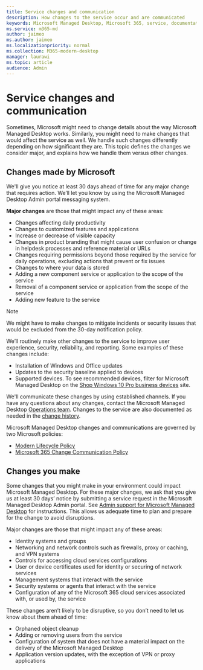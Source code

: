 ```yaml
---
title: Service changes and communication
description: How changes to the service occur and are communicated
keywords: Microsoft Managed Desktop, Microsoft 365, service, documentation
ms.service: m365-md
author: jaimeo
ms.author: jaimeo
ms.localizationpriority: normal
ms.collection: M365-modern-desktop
manager: laurawi
ms.topic: article
audience: Admin
---
```


# Service changes and communication

Sometimes, Microsoft might need to change details about the way Microsoft Managed Desktop works. Similarly, you might need to make changes that would affect the service as well. We handle such changes differently depending on how significant they are. This topic defines the changes we consider major, and explains how we handle them versus other changes.



## Changes made by Microsoft

We'll give you notice at least 30 days ahead of time for any major change that requires action. We’ll let you know by using the Microsoft Managed Desktop Admin portal messaging system.

**Major changes** are those that might impact any of these areas:
- Changes affecting daily productivity
- Changes to customized features and applications
- Increase or decrease of visible capacity
- Changes in product branding that might cause user confusion or change in helpdesk processes and reference material or URLs
- Changes requiring permissions beyond those required by the service for daily operations, excluding actions that prevent or fix issues
- Changes to where your data is stored
- Adding a new component service or application to the scope of the service
- Removal of a component service or application from the scope of the service
- Adding new feature to the service

> [!NOTE]
> We might have to make changes to mitigate incidents or security issues that would be excluded from the 30-day notification policy.

We’ll routinely make other changes to the service to improve user experience, security, reliability, and reporting. Some examples of these changes include:

- Installation of Windows and Office updates
- Updates to the security baseline applied to devices
- Supported devices. To see recommended devices, filter for Microsoft Managed Desktop on the [Shop Windows 10 Pro business devices](https://www.microsoft.com/windowsforbusiness/view-all-devices) site.

We'll communicate these changes by using established channels. If you have any questions about any changes, contact the Microsoft Managed Desktop [Operations team](../working-with-managed-desktop/admin-support.md). Changes to the service are also documented as needed in the [change history](../change-history-managed-desktop.md).

Microsoft Managed Desktop changes and communications are governed by two Microsoft policies:
- [Modern Lifecycle Policy](https://support.microsoft.com/help/30881/modern-lifecycle-policy)
- [Microsoft 365 Change Communication Policy](/office365/admin/manage/message-center)

## Changes you make

Some changes that you might make in your environment could impact Microsoft Managed Desktop. For these major changes, we ask that you give us at least 30 days’ notice by submitting a service request in the Microsoft Managed Desktop Admin portal. See [Admin support for Microsoft Managed Desktop](../working-with-managed-desktop/admin-support.md) for instructions. This allows us adequate time to plan and prepare for the change to avoid disruptions.

Major changes are those that might impact any of these areas:

- Identity systems and groups
- Networking and network controls such as firewalls, proxy or caching, and VPN systems
- Controls for accessing cloud services configurations
- User or device certificates used for identity or securing of network services
- Management systems that interact with the service
- Security systems or agents that interact with the service
- Configuration of any of the Microsoft 365 cloud services associated with, or used by, the service

These changes aren’t likely to be disruptive, so you don’t need to let us know about them ahead of time:

- Orphaned object cleanup
- Adding or removing users from the service
- Configuration of system that does not have a material impact on the delivery of the Microsoft Managed Desktop
- Application version updates, with the exception of VPN or proxy applications